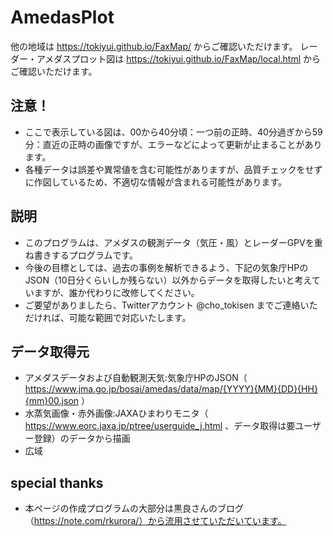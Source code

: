 # AmedasPlot
他の地域は https://tokiyui.github.io/FaxMap/ からご確認いただけます。
レーダー・アメダスプロット図は https://tokiyui.github.io/FaxMap/local.html からご確認いただけます。

## 注意！
* ここで表示している図は、00から40分頃：一つ前の正時、40分過ぎから59分：直近の正時の画像ですが、エラーなどによって更新が止まることがあります。
* 各種データは誤差や異常値を含む可能性がありますが、品質チェックをせずに作図しているため、不適切な情報が含まれる可能性があります。

## 説明
* このプログラムは、アメダスの観測データ（気圧・風）とレーダーGPVを重ね書きするプログラムです。
* 今後の目標としては、過去の事例を解析できるよう、下記の気象庁HPのJSON（10日分くらいしか残らない）以外からデータを取得したいと考えていますが、誰か代わりに改修してください。
* ご要望がありましたら、Twitterアカウント @cho_tokisen までご連絡いただければ、可能な範囲で対応いたします。

## データ取得元
* アメダスデータおよび自動観測天気:気象庁HPのJSON（ https://www.jma.go.jp/bosai/amedas/data/map/{YYYY}{MM}{DD}{HH}{mm}00.json ）
* 水蒸気画像・赤外画像:JAXAひまわりモニタ（ https://www.eorc.jaxa.jp/ptree/userguide_j.html 、データ取得は要ユーザー登録）のデータから描画
* 広域

## special thanks
* 本ページの作成プログラムの大部分は黒良さんのブログ（https://note.com/rkurora/）から流用させていただいています。
